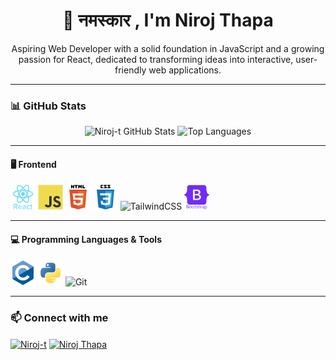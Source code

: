 <h1 align="center"> 🙏 नमस्कार , I'm Niroj Thapa </h1>

<p align="center">
Aspiring Web Developer with a solid foundation in JavaScript and a growing passion for React, dedicated to transforming ideas into interactive, user-friendly web applications.
</p>

---
### 📊 GitHub Stats
<p align="center">
  <img height="100" width="230" src="https://github-readme-stats.vercel.app/api?username=Niroj-t&show_icons=true&theme=tokyonight" alt="Niroj-t GitHub Stats" />
  <img height="100" width="200" src="https://github-readme-stats.vercel.app/api/top-langs/?username=Niroj-t&layout=compact&theme=tokyonight" alt="Top Languages" />
</p>

---
#### 🖥️ Frontend
<p>
  <img src="https://raw.githubusercontent.com/devicons/devicon/master/icons/react/react-original-wordmark.svg" alt="React" width="40"/>
  <img src="https://raw.githubusercontent.com/devicons/devicon/master/icons/javascript/javascript-original.svg" alt="JavaScript" width="40"/>
  <img src="https://raw.githubusercontent.com/devicons/devicon/master/icons/html5/html5-original-wordmark.svg" alt="HTML5" width="40"/>
  <img src="https://raw.githubusercontent.com/devicons/devicon/master/icons/css3/css3-original-wordmark.svg" alt="CSS3" width="40"/>
  <img src="https://www.vectorlogo.zone/logos/tailwindcss/tailwindcss-icon.svg" alt="TailwindCSS" width="40"/>
  <img src="https://raw.githubusercontent.com/devicons/devicon/master/icons/bootstrap/bootstrap-plain-wordmark.svg" alt="Bootstrap" width="40"/>
</p>

---
#### 💻 Programming Languages & Tools
<p>
  <img src="https://raw.githubusercontent.com/devicons/devicon/master/icons/c/c-original.svg" alt="C" width="40"/>
  <img src="https://raw.githubusercontent.com/devicons/devicon/master/icons/python/python-original.svg" alt="Python" width="40"/>
  <img src="https://www.vectorlogo.zone/logos/git-scm/git-scm-icon.svg" alt="Git" width="40"/>
</p>

---
### 📫 Connect with me

<p>
  <a href="https://www.linkedin.com/in/nirojthapa/" target="blank"><img align="center" src="https://raw.githubusercontent.com/rahuldkjain/github-profile-readme-generator/master/src/images/icons/Social/linked-in-alt.svg" alt="Niroj-t" height="30" width="40" /></a>
<a href="https://www.instagram.com/_nirojj/" target="blank"><img align="center" src="https://raw.githubusercontent.com/rahuldkjain/github-profile-readme-generator/master/src/images/icons/Social/instagram.svg" alt="Niroj Thapa" height="30" width="40" /></a>
</p>
